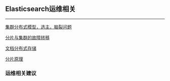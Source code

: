 ## Elasticsearch运维相关
-----

[集群分布式模型，选主，脑裂问题](Cluster_Disturabition_Model/README.md)

[分片与集群的故障转移](Shard_FailOver/README.md)

[文档分布式存储](Document_Store/README.md)

[分片原理](Shard_Principle/README.md)


### 运维相关建议

